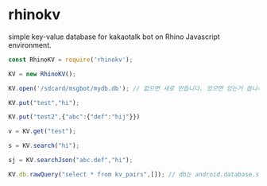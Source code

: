# rhinokv
simple key-value database for kakaotalk bot on Rhino Javascript environment.

```javascript
const RhinoKV = require('rhinokv');﻿

KV = new RhinoKV(); 

KV.open('/sdcard/msgbot/mydb.db'); // 없으면 새로 만듭니다. 있으면 있는거 씁니다.

KV.put("test","hi");

KV.put("test2",{"abc":{"def":"hij"}})

v = KV.get("test");

s = KV.search("hi");

sj = KV.searchJson("abc.def","hi");

KV.db.rawQuery("select * from kv_pairs",[]); // db는 android.database.sqlite.SQLiteDatabase 객체이므로 db를 날로 다룰수도 있음.

```

